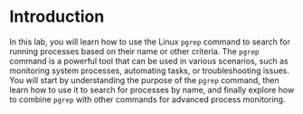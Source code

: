 # Introduction

In this lab, you will learn how to use the Linux `pgrep` command to search for running processes based on their name or other criteria. The `pgrep` command is a powerful tool that can be used in various scenarios, such as monitoring system processes, automating tasks, or troubleshooting issues. You will start by understanding the purpose of the `pgrep` command, then learn how to use it to search for processes by name, and finally explore how to combine `pgrep` with other commands for advanced process monitoring.
